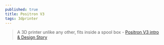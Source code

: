 ```yaml
---
published: true
title: Positron V3
tags: 3dprinter
---
```

> A 3D printer unlike any other, fits inside a spool box - [Positron V3 intro & Design Story](https://www.youtube.com/watch?v=X_QLxTVtyng)
